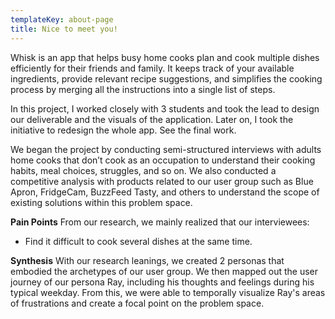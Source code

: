 ```yaml
---
templateKey: about-page
title: Nice to meet you!
---
```

Whisk is an app that helps busy home cooks plan and cook multiple dishes efficiently for their friends and family. It keeps track of your available ingredients, provide relevant recipe suggestions, and simplifies the cooking process by merging all the instructions into a single list of steps.

In this project, I worked closely with 3 students and took the lead to design our deliverable and the visuals of the application. Later on, I took the initiative to redesign the whole app. See the final work.





We began the project by conducting semi-structured interviews with adults home cooks that don’t cook as an occupation to understand their cooking habits, meal choices, struggles, and so on. We also conducted a competitive analysis with products related to our user group such as Blue Apron, FridgeCam, BuzzFeed Tasty, and others to understand the scope of existing solutions within this problem space.

**Pain Points**
From our research, we mainly realized that our interviewees:

* Find it difficult to cook several dishes at the same time.

**Synthesis**
With our research leanings, we created 2 personas that embodied the archetypes of our user group. We then mapped out the user journey of our persona Ray, including his thoughts and feelings during his typical weekday. From this, we were able to temporally visualize Ray's areas of frustrations and create a focal point on the problem space.
